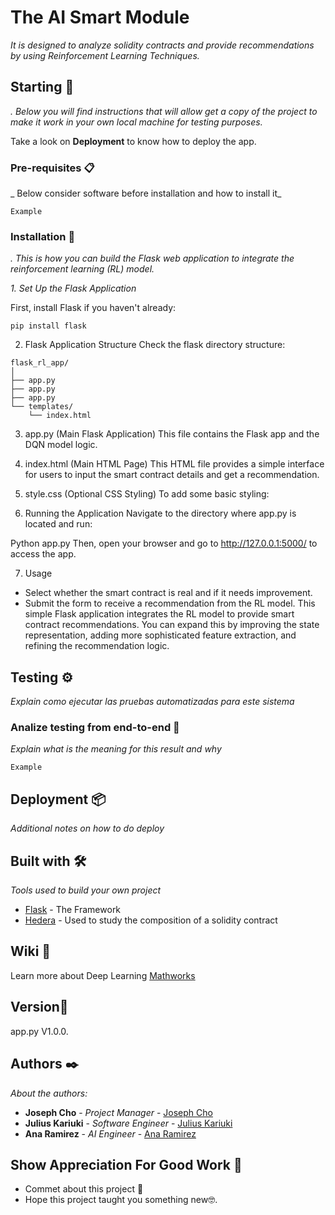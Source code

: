# The AI Smart Module 

_It is designed to analyze solidity contracts and provide recommendations by using Reinforcement Learning Techniques._

## Starting 🚀

_. Below you will find instructions that will allow get a copy of the project to make it work in your own local machine for testing purposes._

Take a look on **Deployment** to know how to deploy the app.


### Pre-requisites 📋

_ Below consider software before installation and how to install it_

```
Example
```

### Installation 🔧

_.  This is how you can build the Flask web application to integrate the reinforcement learning (RL) model._



_1. Set Up the Flask Application_

First, install Flask if you haven't already:

```
pip install flask
```


2. Flask Application Structure
Check the flask directory structure:

```
flask_rl_app/
│
├── app.py
├── app.py
├── app.py
└── templates/
    └── index.html
```

3. app.py (Main Flask Application)
This file  contains the Flask app and the DQN model logic.

4. index.html (Main HTML Page)
This HTML file provides a simple interface for users to input the smart contract details and get a recommendation.

5. style.css (Optional CSS Styling)
To add some basic styling:

6. Running the Application
Navigate to the directory where app.py is located and run:

Python app.py
Then, open your browser and go to http://127.0.0.1:5000/ to access the app.

7. Usage
* Select whether the smart contract is real and if it needs improvement.
* Submit the form to receive a recommendation from the RL model.
This simple Flask application integrates the RL model to provide smart contract recommendations. You can expand this by improving the state representation, adding more sophisticated feature extraction, and refining the recommendation logic.



## Testing ⚙️

_Explain como ejecutar las pruebas automatizadas para este sistema_

### Analize  testing from end-to-end 🔩

_Explain what is the meaning for this result and why_

```
Example
```



## Deployment 📦

_Additional notes on how to do  deploy_

## Built with 🛠️

_Tools used to build your own project_

* [Flask](https://flask.palletsprojects.com/en/3.0.x/) - The Framework
* [Hedera](https://hedera.com/learning/smart-contracts/smart-contract-security#:~:text=Smart%20contract%20security%20refers%20to,or%20interacting%20with%20smart%20contracts) - Used to study the composition of a solidity contract


## Wiki 📖

Learn more about Deep Learning [Mathworks](https://www.mathworks.com/discovery/deep-learning.html)

## Version📌

app.py V1.0.0.

## Authors ✒️
_About the authors:_

* **Joseph Cho** - *Project Manager* - [Joseph Cho](Joseph-hackathon)
* **Julius Kariuki** - *Software Engineer* - [Julius Kariuki](Julius-Ky)
* **Ana Ramirez** - *AI Engineer* - [Ana Ramirez](Ana1Pau)

## Show Appreciation For Good Work 🎁

* Commet about this project 📢
* Hope this project taught you something new🤓.


